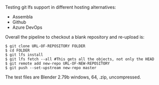 Testing git lfs support in different hosting alternatives:

* Assembla
* Github
* Azure DevOps

Overall the pipeline to checkout a blank repository and re-upload is:
```
$ git clone URL-OF-REPOSITORY FOLDER
$ cd FOLDER
$ git lfs install
$ git lfs fetch --all #This gets all the objects, not only the HEAD
$ git remote add new-repo URL-OF-NEW-REPOSITORY
$ git push --set-upstream new-repo master
```

The test files are Blender 2.79b windows, 64, .zip, uncompressed.
